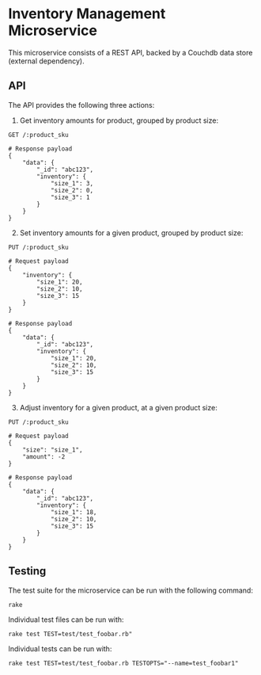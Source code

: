 # Inventory Management Microservice

This microservice consists of a REST API, backed by a Couchdb data store
(external dependency).

## API

The API provides the following three actions:

1. Get inventory amounts for product, grouped by product size:

```
GET /:product_sku

# Response payload
{
    "data": {
        "_id": "abc123",
        "inventory": {
            "size_1": 3,
            "size_2": 0,
            "size_3": 1
        }
    }
}
```

2. Set inventory amounts for a given product, grouped by product size:

```
PUT /:product_sku

# Request payload
{
    "inventory": {
        "size_1": 20,
        "size_2": 10,
        "size_3": 15
    }
}

# Response payload
{
    "data": {
        "_id": "abc123",
        "inventory": {
            "size_1": 20,
            "size_2": 10,
            "size_3": 15
        }
    }
}
```

3. Adjust inventory for a given product, at a given product size:

```
PUT /:product_sku

# Request payload
{
    "size": "size_1",
    "amount": -2
}

# Response payload
{
    "data": {
        "_id": "abc123",
        "inventory": {
            "size_1": 18,
            "size_2": 10,
            "size_3": 15
        }
    }
}
```

## Testing

The test suite for the microservice can be run with the following command:

```
rake
```

Individual test files can be run with:

```
rake test TEST=test/test_foobar.rb"
```

Individual tests can be run with:

```
rake test TEST=test/test_foobar.rb TESTOPTS="--name=test_foobar1"
```
